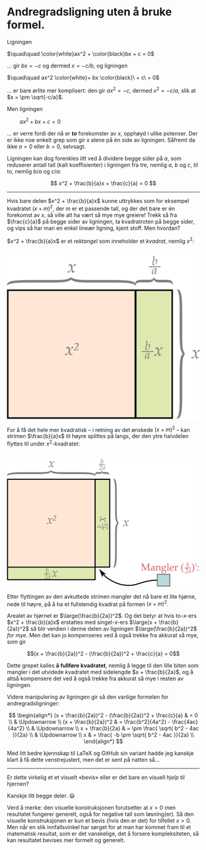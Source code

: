 # Andregradsligning uten å bruke formel.

Ligningen

$\quad\quad \color{white}ax^2 + \color{black}bx + c = 0$

&hellip; gir $bx = -c$ og dermed $x = -c/b$, og ligningen

$\quad\quad ax^2 \color{white}+ bx \color{black}\ + c\ = 0$

&hellip; er bare ørlite mer komplisert: den gir $ax^2 = -c$, dermed $x^2 = -c/a$, slik at $x = \pm \sqrt{-c/a}$.

Men ligningen

$\quad\quad ax^2 + bx + c = 0$

&hellip; er verre fordi der nå er ***to*** forekomster av $x$, opphøyd i ulike potenser. Der er ikke noe enkelt grep som gir $x$ alene på én side av ligningen. Såfremt da ikke $a = 0$ eller $b = 0$, selvsagt.

Ligningen kan dog forenkles *litt* ved å dividere begge sider på $a$, som reduserer antall tall (kalt koeffisienter) i ligningen fra tre, nemlig $a$, $b$ og $c$, til to, nemlig $b/a$ og $c/a$:

$$
x^2 + \frac{b}{a}x + \frac{c}{a} = 0
$$


---

Hvis bare delen $x^2 + \frac{b}{a}x$ kunne uttrykkes som for eksempel kvadratet $(x + m)^2$, der $m$ er et passende tall, og der det bare er én forekomst av $x$, så ville alt ha vært så mye mye greiere! Trekk så fra $\frac{c}{a}$ på begge sider av ligningen, ta kvadratroten på begge sider, og vips så har man en enkel lineær ligning, kjent stoff. Men hvordan?


$x^2 + \frac{b}{a}x$ er et *rektangel* som inneholder et *kvadrat*, nemlig $x^2$:

$\quad\quad$ <img src="./figurer/rektangel.svg">

For å få det hele mer kvadratisk &ndash; i retning av det ønskede $(x + m)^2$ &ndash; kan strimen $\frac{b}{a}x$ til høyre splittes på langs, der den ytre halvdelen flyttes til under $x^2$-kvadratet:

$\quad\quad$ <img src="./figurer/ufullstendig-kvadrat.svg">

Etter flyttingen av den avkuttede strimen mangler det nå bare et lite hjørne, nede til høyre, på å ha et fullstendig kvadrat på formen $(x + m)^2$.

Arealet av hjørnet er $\large(\frac{b}{2a})^2$. Og det betyr at hvis to-*x*-ers $x^2 + \frac{b}{a}x$ erstattes med singel-*x*-ers $\large(x + \frac{b}{2a})^2$ så blir verdien i denne delen av ligningen $\large(\frac{b}{2a})^2$ *for mye*. Men det kan jo kompenseres ved å også trekke fra akkurat så mye, som gir

$$(x + \frac{b}{2a})^2 - (\frac{b}{2a})^2 + \frac{c}{a} = 0$$

Dette grepet kalles **å fullføre kvadratet**, nemlig å legge til den lille biten som mangler i det utvidede kvadratet med sidelengde $x + \frac{b}{2a}$, og å altså kompensere det ved å også trekke fra akkurat så mye i resten av ligningen.

Videre manipulering av ligningen gir så den vanlige formelen for andregradsligninger:

$$
\begin{align*}
(x + \frac{b}{2a})^2 - (\frac{b}{2a})^2 + \frac{c}{a} & = 0 \\
& \Updownarrow \\
(x + \frac{b}{2a})^2 & = \frac{b^2}{4a^2} - \frac{4ac}{4a^2} \\
& \Updownarrow \\
x + \frac{b}{2a} & = \pm \frac{ \sqrt{ b^2 - 4ac }}{2a} \\
& \Updownarrow \\
x  & = \frac{ -b \pm \sqrt{ b^2 - 4ac }}{2a} \\
\end{align*}
$$

Med litt bedre kjennskap til LaTeX og GitHub sin variant hadde jeg kanskje klart å få dette venstrejustert, men det er sent på natten så&hellip;

---

Er dette virkelig et et visuelt «bevis» eller er det bare en visuell *hjelp* til hjernen?

Kanskje litt begge deler. 😃

Verd å merke: den visuelle konstruksjonen forutsetter at $x > 0$ men resultatet fungerer generelt, også for negative tall som løsning(er). Så den visuelle konstruksjonen er kun et bevis (hvis den er det) for tilfellet $x > 0$. Men når en slik innfallsvinkel har sørget for at man har kommet fram til et matematisk resultat, som er det vanskelige, det å forsere kompleksiteten, så kan resultatet bevises mer formelt og generelt.
